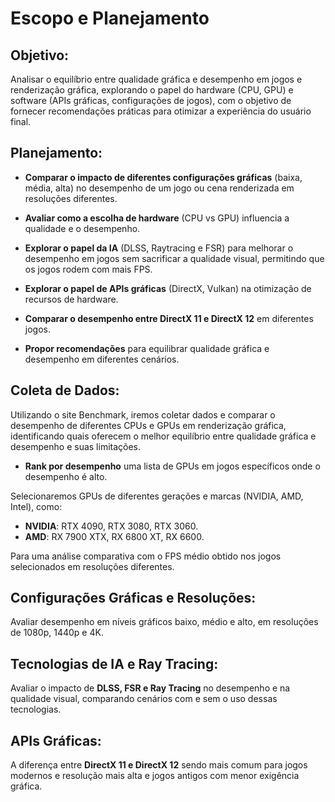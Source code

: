 # **Escopo e Planejamento**

## **Objetivo:**
Analisar o equilíbrio entre qualidade gráfica e desempenho em jogos e renderização gráfica, explorando o papel do hardware (CPU, GPU) e software (APIs gráficas, configurações de jogos), com o objetivo de fornecer recomendações práticas para otimizar a experiência do usuário final.

## **Planejamento:**
- **Comparar o impacto de diferentes configurações gráficas** (baixa, média, alta) no desempenho de um jogo ou cena renderizada em resoluções diferentes.

- **Avaliar como a escolha de hardware** (CPU vs GPU) influencia a qualidade e o desempenho.

- **Explorar o papel da IA** (DLSS, Raytracing e FSR) para melhorar o desempenho em jogos sem sacrificar a qualidade visual, permitindo que os jogos rodem com mais FPS.

- **Explorar o papel de APIs gráficas** (DirectX, Vulkan) na otimização de recursos de hardware.

- **Comparar o desempenho entre DirectX 11 e DirectX 12** em diferentes jogos.

- **Propor recomendações** para equilibrar qualidade gráfica e desempenho em diferentes cenários.

## **Coleta de Dados:**
Utilizando o site Benchmark, iremos coletar dados e comparar o desempenho de diferentes CPUs e GPUs em renderização gráfica, identificando quais oferecem o melhor equilíbrio entre qualidade gráfica e desempenho e suas limitações.

- **Rank por desempenho** uma lista de GPUs em jogos específicos onde o desempenho é alto.

Selecionaremos GPUs de diferentes gerações e marcas (NVIDIA, AMD, Intel), como:
- **NVIDIA**: RTX 4090, RTX 3080, RTX 3060.
- **AMD**: RX 7900 XTX, RX 6800 XT, RX 6600.

Para uma análise comparativa com o FPS médio obtido nos jogos selecionados em resoluções diferentes.

## **Configurações Gráficas e Resoluções:**
Avaliar desempenho em níveis gráficos baixo, médio e alto, em resoluções de 1080p, 1440p e 4K.

## **Tecnologias de IA e Ray Tracing:**
Avaliar o impacto de **DLSS, FSR e Ray Tracing** no desempenho e na qualidade visual, comparando cenários com e sem o uso dessas tecnologias.

## **APIs Gráficas:**
A diferença entre **DirectX 11 e DirectX 12** sendo mais comum para jogos modernos e resolução mais alta e jogos antigos com menor exigência gráfica.
